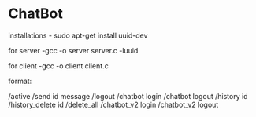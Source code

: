 # ChatBot

installations
    - sudo apt-get install uuid-dev

for server
    -gcc -o server server.c -luuid

for client
    -gcc -o client client.c

format:

/active
/send id message
/logout
/chatbot login
/chatbot logout
/history id
/history_delete id
/delete_all
/chatbot_v2 login
/chatbot_v2 logout
